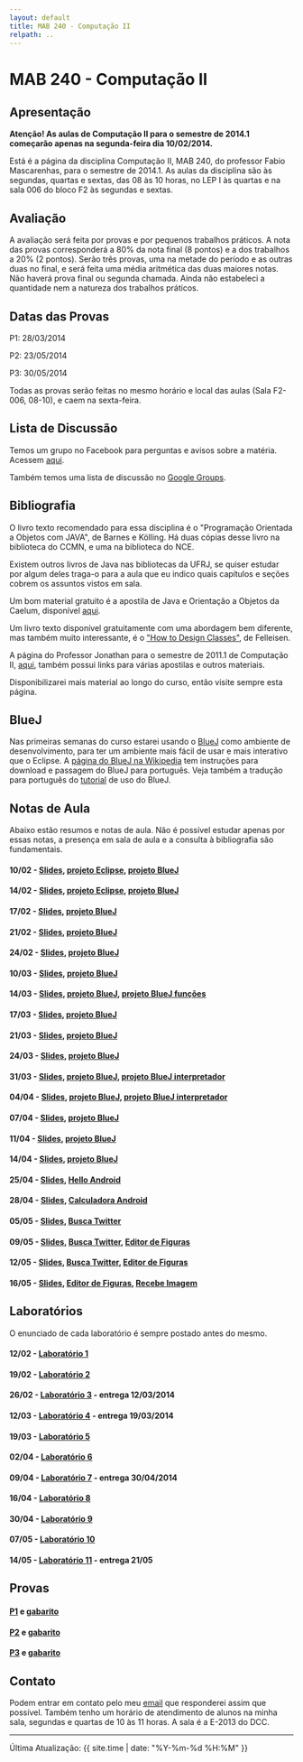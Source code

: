 ```yaml
---
layout: default
title: MAB 240 - Computação II
relpath: ..
---
```


MAB 240 - Computação II
=======================

Apresentação
------------

**Atenção! As aulas de Computação II para o semestre de 2014.1 começarão
apenas na segunda-feira dia 10/02/2014.**

Está é a página da disciplina Computação II, MAB 240, do professor Fabio
Mascarenhas, para o semestre de 2014.1. As aulas da disciplina são às
segundas, quartas e sextas, das 08 às 10 horas, no LEP I às quartas e
na sala 006 do bloco F2 às segundas e sextas.

Avaliação
---------

A avaliação será feita por provas e por pequenos trabalhos práticos. A
nota das provas corresponderá a 80% da nota final (8 pontos) e a dos
trabalhos a 20% (2 pontos). Serão três provas, uma na metade do período
e as outras duas no final, e será feita uma média aritmética das duas
maiores notas. Não haverá prova final ou segunda chamada. Ainda não
estabeleci a quantidade nem a natureza dos trabalhos práticos.

Datas das Provas
----------------

P1: 28/03/2014

P2: 23/05/2014

P3: 30/05/2014

Todas as provas serão feitas no mesmo horário e local das aulas (Sala
F2-006, 08-10), e caem na sexta-feira.

Lista de Discussão
------------------

Temos um grupo no Facebook para perguntas e avisos sobre a matéria.
Acessem [aqui](http://www.facebook.com/groups/computacaoII/).

Também temos uma lista de discussão no [Google
Groups](https://groups.google.com/group/comp2-geral/).

Bibliografia
------------

O livro texto recomendado para essa disciplina é o "Programação
Orientada a Objetos com JAVA", de Barnes e Kölling. Há duas cópias desse
livro na biblioteca do CCMN, e uma na biblioteca do NCE.

Existem outros livros de Java nas bibliotecas da UFRJ, se quiser estudar
por algum deles traga-o para a aula que eu indico quais capítulos e
seções cobrem os assuntos vistos em sala.

Um bom material gratuito é a apostila de Java e Orientação a Objetos da
Caelum, disponível [aqui](http://www.caelum.com.br/apostilas/).

Um livro texto disponível gratuitamente com uma abordagem bem diferente,
mas também muito interessante, é o ["How to Design
Classes"](http://www.ccs.neu.edu/home/matthias/HtDC/htdc.pdf), de
Felleisen.

A página do Professor Jonathan para o semestre de 2011.1 de Computação
II, [aqui](http://www.dcc.ufrj.br/~comp2/), também possui links para
várias apostilas e outros materiais.

Disponibilizarei mais material ao longo do curso, então visite sempre
esta página.

BlueJ
-----

Nas primeiras semanas do curso estarei usando o
[BlueJ](http://www.bluej.org) como ambiente de desenvolvimento, para ter
um ambiente mais fácil de usar e mais interativo que o Eclipse. A
[página do BlueJ na Wikipedia](http://pt.wikipedia.org/wiki/BlueJ) tem
instruções para download e passagem do BlueJ para português. Veja também
a tradução para português do
[tutorial](http://www.bluej.org/tutorial/tutorial-portuguese.pdf) de uso
do BlueJ.

Notas de Aula
-------------

Abaixo estão resumos e notas de aula. Não é possível estudar apenas por essas notas,
a presença em sala de aula e a consulta à bibliografia são fundamentais.

#### 10/02 - [Slides](Aula10_02.pdf), [projeto Eclipse](JavaC.zip), [projeto BlueJ](Aula10_02.zip)
#### 14/02 - [Slides](Aula14_02.pdf), [projeto Eclipse](JavaC.zip), [projeto BlueJ](Aula14_02.zip)
#### 17/02 - [Slides](Aula17_02.pdf), [projeto BlueJ](Aula17_02.zip)
#### 21/02 - [Slides](Aula21_02.pdf), [projeto BlueJ](Aula21_02.zip)
#### 24/02 - [Slides](Aula24_02.pdf), [projeto BlueJ](Aula24_02.zip)
#### 10/03 - [Slides](Aula10_03.pdf), [projeto BlueJ](Aula10_03.zip)
#### 14/03 - [Slides](Aula14_03.pdf), [projeto BlueJ](Aula14_03.zip), [projeto BlueJ funções](Funcoes.zip)
#### 17/03 - [Slides](Aula17_03.pdf), [projeto BlueJ](Aula17_03.zip)
#### 21/03 - [Slides](Aula21_03.pdf), [projeto BlueJ](Aula21_03.zip)
#### 24/03 - [Slides](Aula24_03.pdf), [projeto BlueJ](Aula24_03.zip)
#### 31/03 - [Slides](Aula31_03.pdf), [projeto BlueJ](Aula31_03.zip), [projeto BlueJ interpretador](Interpretador.zip)
#### 04/04 - [Slides](Aula04_04.pdf), [projeto BlueJ](Aula04_04.zip), [projeto BlueJ interpretador](Interpretador04_04.zip)
#### 07/04 - [Slides](Aula07_04.pdf), [projeto BlueJ](Aula07_04.zip)
#### 11/04 - [Slides](Aula11_04.pdf), [projeto BlueJ](Aula11_04.zip)
#### 14/04 - [Slides](Aula14_04.pdf), [projeto BlueJ](Aula14_04.zip)
#### 25/04 - [Slides](Aula25_04.pdf), [Hello Android](HelloAndroid.zip)
#### 28/04 - [Slides](Aula28_04.pdf), [Calculadora Android](CalcAndroid.zip)
#### 05/05 - [Slides](Aula05_05.pdf), [Busca Twitter](BuscaTwitter.zip)
#### 09/05 - [Slides](Aula09_05.pdf), [Busca Twitter](BuscaTwitter.zip), [Editor de Figuras](EditorAndroid.zip)
#### 12/05 - [Slides](Aula12_05.pdf), [Busca Twitter](BuscaTwitter.zip), [Editor de Figuras](EditorAndroid.zip)
#### 16/05 - [Slides](Aula16_05.pdf), [Editor de Figuras](EditorAndroid.zip), [Recebe Imagem](RecebeImagem.zip)

Laboratórios
------------

O enunciado de cada laboratório é sempre postado antes do mesmo.

#### 12/02 - [Laboratório 1](lab1.html)
#### 19/02 - [Laboratório 2](lab2.html)
#### 26/02 - [Laboratório 3](lab3.html) - **entrega 12/03/2014**
#### 12/03 - [Laboratório 4](lab4.html) - **entrega 19/03/2014**
#### 19/03 - [Laboratório 5](lab5.html)
#### 02/04 - [Laboratório 6](lab6.html)
#### 09/04 - [Laboratório 7](lab7.html) - **entrega 30/04/2014**
#### 16/04 - [Laboratório 8](lab8.html)
#### 30/04 - [Laboratório 9](lab9.html)
#### 07/05 - [Laboratório 10](lab10.html)
#### 14/05 - [Laboratório 11](lab11.html) - **entrega 21/05**

Provas
------

#### [P1](P1.pdf) e [gabarito](P1.zip)
#### [P2](P2.pdf) e [gabarito](P2.zip)
#### [P3](P3.pdf) e [gabarito](P3.zip)

Contato
-------

Podem entrar em contato pelo meu [email](mailto:mascarenhas@ufrj.br) que
responderei assim que possível. Também tenho um horário de atendimento
de alunos na minha sala, segundas e quartas de 10 às 11 horas. A sala é
a E-2013 do DCC.

* * * * *

Última Atualização: {{ site.time | date: "%Y-%m-%d %H:%M" }}
